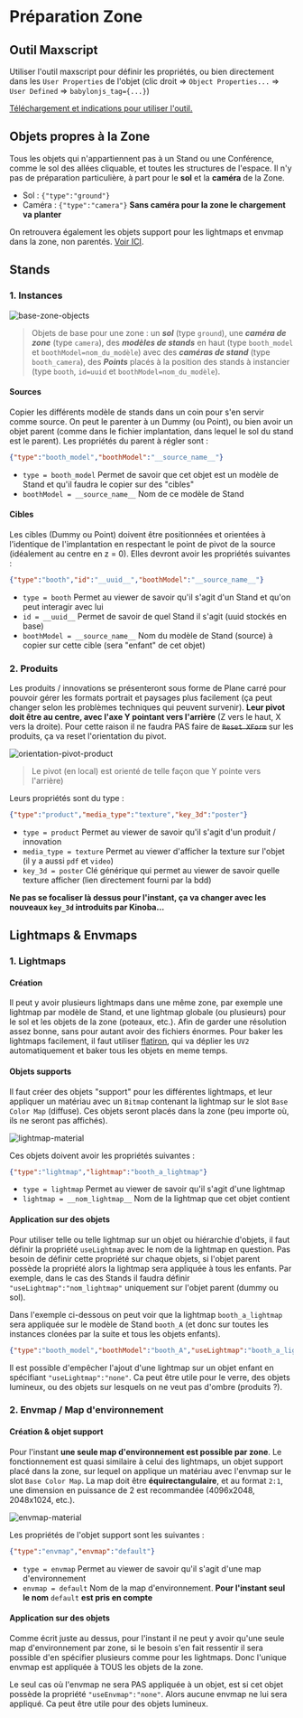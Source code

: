 # Préparation Zone

## Outil Maxscript

Utiliser l'outil maxscript pour définir les propriétés, ou bien directement dans les `User Properties` de l'objet (clic droit => `Object Properties...` => `User Defined` => `babylonjs_tag={...}`)

[Téléchargement et indications pour utiliser l'outil.](outils-maxscript.md)

## Objets propres à la Zone

Tous les objets qui n'appartiennent pas à un Stand ou une Conférence, comme le sol des allées cliquable, et toutes les structures de l'espace. Il n'y pas de préparation particulière, à part pour le **sol** et la **caméra** de la Zone.
- Sol : `{"type":"ground"}`
- Caméra : `{"type":"camera"}` **Sans caméra pour la zone le chargement va planter**

On retrouvera également les objets support pour les lightmaps et envmap dans la zone, non parentés. [Voir ICI](#lightmaps--envmaps).

## Stands

### 1. Instances

![base-zone-objects](images/base-zone-objects.png)

> Objets de base pour une zone : un ***sol*** (type `ground`), une ***caméra de zone*** (type `camera`), des ***modèles de stands*** en haut (type `booth_model` et `boothModel=nom_du_modèle`) avec des ***caméras de stand*** (type `booth_camera`), des ***Points*** placés à la position des stands à instancier (type `booth`, `id=uuid` et `boothModel=nom_du_modèle`).

#### Sources

Copier les différents modèle de stands dans un coin pour s'en servir comme source. On peut le parenter à un Dummy (ou Point), ou bien avoir un objet parent (comme dans le fichier implantation, dans lequel le sol du stand est le parent). Les propriétés du parent à régler sont :
```json
{"type":"booth_model","boothModel":"__source_name__"}
```
- `type = booth_model` Permet de savoir que cet objet est un modèle de Stand et qu'il faudra le copier sur des "cibles"
- `boothModel = __source_name__` Nom de ce modèle de Stand

#### Cibles

Les cibles (Dummy ou Point) doivent être positionnées et orientées à l'identique de l'implantation en respectant le point de pivot de la source (idéalement au centre en z = 0). Elles devront avoir les propriétés suivantes :
```json
{"type":"booth","id":"__uuid__","boothModel":"__source_name__"}
```
- `type = booth` Permet au viewer de savoir qu'il s'agit d'un Stand et qu'on peut interagir avec lui
- `id = __uuid__` Permet de savoir de quel Stand il s'agit (uuid stockés en base)
- `boothModel = __source_name__` Nom du modèle de Stand (source) à copier sur cette cible (sera "enfant" de cet objet)

### 2. Produits

Les produits / innovations se présenteront sous forme de Plane carré pour pouvoir gérer les formats portrait et paysages plus facilement (ça peut changer selon les problèmes techniques qui peuvent survenir). **Leur pivot doit être au centre, avec l'axe Y pointant vers l'arrière** (Z vers le haut, X vers la droite). Pour cette raison il ne faudra PAS faire de ~~`Reset XForm`~~ sur les produits, ça va reset l'orientation du pivot.

![orientation-pivot-product](images/orientation-pivot-product.png)

> Le pivot (en local) est orienté de telle façon que Y pointe vers l'arrière)

Leurs propriétés sont du type :
```json
{"type":"product","media_type":"texture","key_3d":"poster"}
```
- `type = product` Permet au viewer de savoir qu'il s'agit d'un produit / innovation
- `media_type = texture` Permet au viewer d'afficher la texture sur l'objet (il y a aussi `pdf` et `video`)
- `key_3d = poster` Clé générique qui permet au viewer de savoir quelle texture afficher (lien directement fourni par la bdd)

**Ne pas se focaliser là dessus pour l'instant, ça va changer avec les nouveaux `key_3d` introduits par Kinoba...**

## Lightmaps & Envmaps

### 1. Lightmaps

#### Création

Il peut y avoir plusieurs lightmaps dans une même zone, par exemple une lightmap par modèle de Stand, et une lightmap globale (ou plusieurs) pour le sol et les objets de la zone (poteaux, etc.). Afin de garder une résolution assez bonne, sans pour autant avoir des fichiers énormes. Pour baker les lightmaps facilement, il faut utiliser [flatiron](https://www.texturebaking.com/), qui va déplier les `UV2` automatiquement et baker tous les objets en meme temps.

#### Objets supports

Il faut créer des objets "support" pour les différentes lightmaps, et leur appliquer un matériau avec un `Bitmap` contenant la lightmap sur le slot `Base Color Map` (diffuse). Ces objets seront placés dans la zone (peu importe où, ils ne seront pas affichés).

![lightmap-material](images/lightmap-material.png)

Ces objets doivent avoir les propriétés suivantes :
```json
{"type":"lightmap","lightmap":"booth_a_lightmap"}
```
- `type = lightmap` Permet au viewer de savoir qu'il s'agit d'une lightmap
- `lightmap = __nom_lightmap__` Nom de la lightmap que cet objet contient

#### Application sur des objets

Pour utiliser telle ou telle lightmap sur un objet ou hiérarchie d'objets, il faut définir la propriété `useLightmap` avec le nom de la lightmap en question. Pas besoin de définir cette propriété sur chaque objets, si l'objet parent possède la propriété alors la lightmap sera appliquée à tous les enfants. Par exemple, dans le cas des Stands il faudra définir `"useLightmap":"nom_lightmap"` uniquement sur l'objet parent (dummy ou sol).

Dans l'exemple ci-dessous on peut voir que la lightmap `booth_a_lightmap` sera appliquée sur le modèle de Stand `booth_A` (et donc sur toutes les instances clonées par la suite et tous les objets enfants).
```json
{"type":"booth_model","boothModel":"booth_A","useLightmap":"booth_a_lightmap"}
```

Il est possible d'empêcher l'ajout d'une lightmap sur un objet enfant en spécifiant `"useLightmap":"none"`. Ca peut être utile pour le verre, des objets lumineux, ou des objets sur lesquels on ne veut pas d'ombre (produits ?).

### 2. Envmap / Map d'environnement

#### Création & objet support

Pour l'instant **une seule map d'environnement est possible par zone**. Le fonctionnement est quasi similaire à celui des lightmaps, un objet support placé dans la zone, sur lequel on applique un matériau avec l'envmap sur le slot `Base Color Map`. La map doit être **équirectangulaire**, et au format `2:1`, une dimension en puissance de 2 est recommandée  (4096x2048, 2048x1024, etc.).

![envmap-material](images/envmap-material.png)

Les propriétés de l'objet support sont les suivantes :
```json
{"type":"envmap","envmap":"default"}
```
- `type = envmap` Permet au viewer de savoir qu'il s'agit d'une map d'environnement
- `envmap = default` Nom de la map d'environnement. **Pour l'instant seul le nom** `default` **est pris en compte**

#### Application sur des objets

Comme écrit juste au dessus, pour l'instant il ne peut y avoir qu'une seule map d'environnement par zone, si le besoin s'en fait ressentir il sera possible d'en spécifier plusieurs comme pour les lightmaps. Donc l'unique envmap est appliquée à TOUS les objets de la zone.

Le seul cas où l'envmap ne sera PAS appliquée à un objet, est si cet objet possède la propriété `"useEnvmap":"none"`. Alors aucune envmap ne lui sera appliqué. Ca peut être utile pour des objets lumineux.
